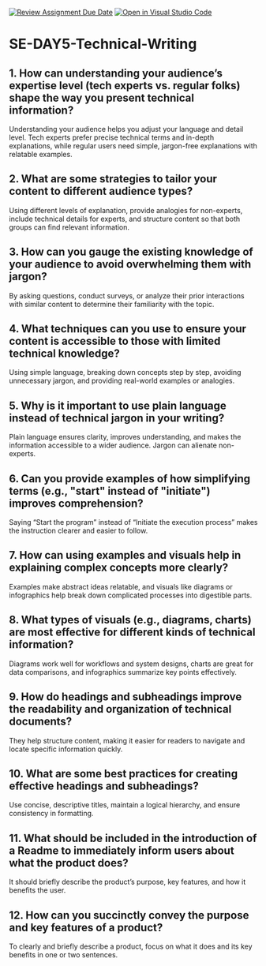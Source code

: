 [![Review Assignment Due Date](https://classroom.github.com/assets/deadline-readme-button-22041afd0340ce965d47ae6ef1cefeee28c7c493a6346c4f15d667ab976d596c.svg)](https://classroom.github.com/a/zsAR-pyY)
[![Open in Visual Studio Code](https://classroom.github.com/assets/open-in-vscode-2e0aaae1b6195c2367325f4f02e2d04e9abb55f0b24a779b69b11b9e10269abc.svg)](https://classroom.github.com/online_ide?assignment_repo_id=18705719&assignment_repo_type=AssignmentRepo)
# SE-DAY5-Technical-Writing
## 1. How can understanding your audience’s expertise level (tech experts vs. regular folks) shape the way you present technical information?
Understanding your audience helps you adjust your language and detail level. Tech experts prefer precise technical terms and in-depth explanations, while regular users need simple, jargon-free explanations with relatable examples.
## 2. What are some strategies to tailor your content to different audience types?
Using different levels of explanation, provide analogies for non-experts, include technical details for experts, and structure content so that both groups can find relevant information.
## 3. How can you gauge the existing knowledge of your audience to avoid overwhelming them with jargon?
By asking questions, conduct surveys, or analyze their prior interactions with similar content to determine their familiarity with the topic.
## 4. What techniques can you use to ensure your content is accessible to those with limited technical knowledge?
Using simple language, breaking down concepts step by step, avoiding unnecessary jargon, and providing real-world examples or analogies.
## 5. Why is it important to use plain language instead of technical jargon in your writing?
Plain language ensures clarity, improves understanding, and makes the information accessible to a wider audience. Jargon can alienate non-experts.
## 6. Can you provide examples of how simplifying terms (e.g., "start" instead of "initiate") improves comprehension?
Saying “Start the program” instead of “Initiate the execution process” makes the instruction clearer and easier to follow.
## 7. How can using examples and visuals help in explaining complex concepts more clearly?
Examples make abstract ideas relatable, and visuals like diagrams or infographics help break down complicated processes into digestible parts.
## 8. What types of visuals (e.g., diagrams, charts) are most effective for different kinds of technical information?
Diagrams work well for workflows and system designs, charts are great for data comparisons, and infographics summarize key points effectively.
## 9. How do headings and subheadings improve the readability and organization of technical documents?
They help structure content, making it easier for readers to navigate and locate specific information quickly.
## 10. What are some best practices for creating effective headings and subheadings?
Use concise, descriptive titles, maintain a logical hierarchy, and ensure consistency in formatting.
## 11. What should be included in the introduction of a Readme to immediately inform users about what the product does?
It should briefly describe the product’s purpose, key features, and how it benefits the user.


## 12. How can you succinctly convey the purpose and key features of a product?
To clearly and briefly describe a product, focus on what it does and its key benefits in one or two sentences.
